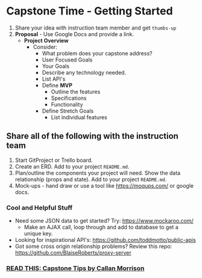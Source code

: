# Capstone Time - Getting Started

1. Share your idea with instruction team member and get `thumbs-up`
2. **Proposal** - Use Google Docs and provide a link.
    * **Project Overview**
        * Consider:
           * What problem does your capstone address?
           * User Focused Goals
           * Your Goals
           * Describe any technology needed.
           * List API's
           * Define **MVP**
               * Outline the features
               * Specifications
               * Functionality
           * Define Stretch Goals
               * List individual features

## Share all of the following with the instruction team
   1. Start GitProject or Trello board.
   2. Create an ERD. Add to your project `README.md`.
   3. Plan/outline the components your project will need. Show the data relationship (props and state). Add to your project `README.md`.
   4. Mock-ups - hand draw or use a tool like https://moqups.com/ or google docs.


### Cool and Helpful Stuff

* Need some JSON data to get started? Try: https://www.mockaroo.com/
    * Make an AJAX call, loop through and add to database to get a unique key.
* Looking for inspirational API's: https://github.com/toddmotto/public-apis
* Got some cross origin relationship problems? Review this repo: https://github.com/BlaiseRoberts/proxy-server


### <a href="https://docs.google.com/document/d/1QNOeCBsw4tMSl-5xp1nF65Z8Ot0FqZBrJYXu_Nsa_Uc/edit?usp=sharing">READ THIS: Capstone Tips by Callan Morrison</a>
